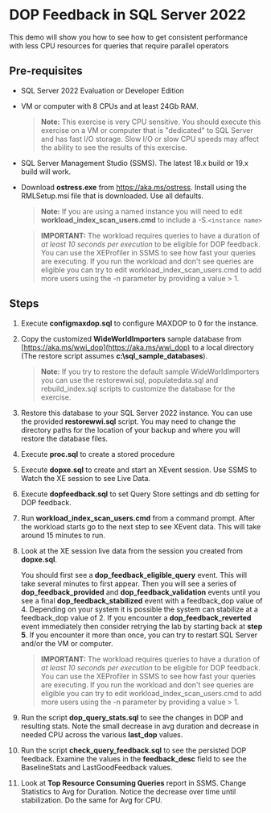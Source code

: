 # DOP Feedback in SQL Server 2022

This demo will show you how to see how to get consistent performance with less CPU resources for queries that require parallel operators

## Pre-requisites

- SQL Server 2022 Evaluation or Developer Edition
- VM or computer with 8 CPUs and at least 24Gb RAM.
    > **Note:** This exercise is very CPU sensitive. You should execute this exercise on a VM or computer that is "dedicated" to SQL Server and has fast I/O storage. Slow I/O or slow CPU speeds may affect the ability to see the results of this exercise. 
- SQL Server Management Studio (SSMS). The latest 18.x build or 19.x build will work.
- Download **ostress.exe** from https://aka.ms/ostress. Install using the RMLSetup.msi file that is downloaded. Use all defaults.
    > **Note:** If you are using a named instance you will need to edit **workload_index_scan_users.cmd** to include a -S.`<instance name>`

    > **IMPORTANT:** The workload requires queries to have a duration of *at least 10 seconds per execution* to be eligible for DOP feedback. You can use the XEProfiler in SSMS to see how fast your queries are executing. If you run the workload and don't see queries are eligible you can try to edit workload_index_scan_users.cmd to add more users using the -n parameter by providing a value > 1.

## Steps

1. Execute **configmaxdop.sql** to configure MAXDOP to 0 for the instance.
1. Copy the customized **WideWorldImporters** sample database from [https://aka.ms/wwi_dop](https://aka.ms/wwi_dop) to a local directory (The restore script assumes **c:\sql_sample_databases**).

    > **Note:** If you try to restore the default sample WideWorldImporters you can use the restorewwi.sql, populatedata.sql and rebuild_index.sql scripts to customize the database for the exercise.

1. Restore this database to your SQL Server 2022 instance. You can use the provided **restorewwi.sql** script. You may need to change the directory paths for the location of your backup and where you will restore the database files.
1. Execute **proc.sql** to create a stored procedure
1. Execute **dopxe.sql** to create and start an XEvent session. Use SSMS to Watch the XE session to see Live Data.
1. Execute **dopfeedback.sql** to set Query Store settings and db setting for DOP feedback. 
1. Run **workload_index_scan_users.cmd** from a command prompt. After the workload starts go to the next step to see XEvent data. This will take around 15 minutes to run.
1. Look at the XE session live data from the session you created from **dopxe.sql**.

    You should first see a **dop_feedback_eligible_query** event. This will take several minutes to first appear. Then you will see a series of **dop_feedback_provided** and **dop_feedback_validation** events until you see a final **dop_feedback_stabilized** event with a feedback_dop value of 4. Depending on your system it is possible the system can stabilize at a feedback_dop value of 2. If you encounter a **dop_feedback_reverted** event immediately then consider retrying the lab by starting back at **step 5**. If you encounter it more than once, you can try to restart SQL Server and/or the VM or computer.

    > **IMPORTANT:** The workload requires queries to have a duration of *at least 10 seconds per execution* to be eligible for DOP feedback. You can use the XEProfiler in SSMS to see how fast your queries are executing. If you run the workload and don't see queries are eligible you can try to edit workload_index_scan_users.cmd to add more users using the -n parameter by providing a value > 1.

1. Run the script **dop_query_stats.sql** to see the changes in DOP and resulting stats. Note the small decrease in avg duration and decrease in needed CPU across the various **last_dop** values.
1. Run the script **check_query_feedback.sql** to see the persisted DOP feedback. Examine the values in the **feedback_desc** field to see the BaselineStats and LastGoodFeedback values.
1. Look at **Top Resource Consuming Queries** report in SSMS. Change Statistics to Avg for Duration. Notice the decrease over time until stabilization. Do the same for Avg for CPU.